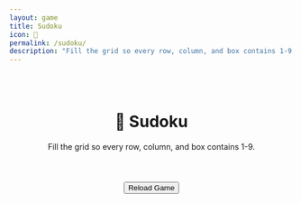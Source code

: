 ```yaml
---
layout: game
title: Sudoku
icon: 🔢
permalink: /sudoku/
description: "Fill the grid so every row, column, and box contains 1-9."
---
```


<div class="main-content" data-page-script="sudoku-game">
  <div class="glass-panel" style="padding: 2rem; height: 100%; display: flex; flex-direction: column; align-items: center;">
    <header class="page-header" style="text-align: center; margin-bottom: 1rem;">
      <h1>🔢 Sudoku</h1>
      <p>Fill the grid so every row, column, and box contains 1-9.</p>
    </header>
    <div id="sudoku-container"></div>
    <button class="glass-button" style="margin-top:1.5rem;" onclick="window.location.reload()">Reload Game</button>
  </div>
</div>
<script src="/assets/js/sudoku-game.js"></script> 